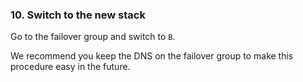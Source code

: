 

### 10. Switch to the new stack

Go to the failover group and switch to `B`.




We recommend you keep the DNS on the failover group to make this procedure easy in the future.




